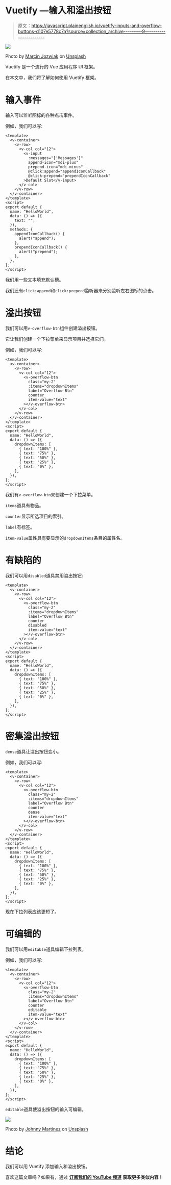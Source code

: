# Vuetify —输入和溢出按钮

> 原文：<https://javascript.plainenglish.io/vuetify-inputs-and-overflow-buttons-d107e5778c7a?source=collection_archive---------9----------------------->

![](img/cf844484def49e618703b35ed9f23cbf.png)

Photo by [Marcin Jozwiak](https://unsplash.com/@marcinjozwiak?utm_source=medium&utm_medium=referral) on [Unsplash](https://unsplash.com?utm_source=medium&utm_medium=referral)

Vuetify 是一个流行的 Vue 应用程序 UI 框架。

在本文中，我们将了解如何使用 Vuetify 框架。

# 输入事件

输入可以监听图标的各种点击事件。

例如，我们可以写:

```
<template>
  <v-container>
    <v-row>
      <v-col col="12">
        <v-input
          :messages="['Messages']"
          append-icon="mdi-plus"
          prepend-icon="mdi-minus"
          @click:append="appendIconCallback"
          @click:prepend="prependIconCallback"
        >Default Slot</v-input>
      </v-col>
    </v-row>
  </v-container>
</template>
<script>
export default {
  name: "HelloWorld",
  data: () => ({
    text: "",
  }),
  methods: {
    appendIconCallback() {
      alert("append");
    },
    prependIconCallback() {
      alert("prepend");
    },
  },
};
</script>
```

我们用一些文本填充默认槽。

我们还有`click:append`和`click:prepend`监听器来分别监听左右图标的点击。

# 溢出按钮

我们可以用`v-overflow-btn`组件创建溢出按钮。

它让我们创建一个下拉菜单来显示项目并选择它们。

例如，我们可以写:

```
<template>
  <v-container>
    <v-row>
      <v-col col="12">
        <v-overflow-btn
          class="my-2"
          :items="dropdownItems"
          label="Overflow Btn"
          counter
          item-value="text"
        ></v-overflow-btn>
      </v-col>
    </v-row>
  </v-container>
</template>
<script>
export default {
  name: "HelloWorld",
  data: () => ({
    dropdownItems: [
      { text: "100%" },
      { text: "75%" },
      { text: "50%" },
      { text: "25%" },
      { text: "0%" },
    ],
  }),
};
</script>
```

我们有`v-overflow-btn`来创建一个下拉菜单。

`items`道具有物品。

`counter`显示所选项目的索引。

`label`有标签。

`item-value`属性具有要显示的`dropdownItems`条目的属性名。

# 有缺陷的

我们可以用`disabled`道具禁用溢出按钮:

```
<template>
  <v-container>
    <v-row>
      <v-col col="12">
        <v-overflow-btn
          class="my-2"
          :items="dropdownItems"
          label="Overflow Btn"
          counter
          disabled
          item-value="text"
        ></v-overflow-btn>
      </v-col>
    </v-row>
  </v-container>
</template>
<script>
export default {
  name: "HelloWorld",
  data: () => ({
    dropdownItems: [
      { text: "100%" },
      { text: "75%" },
      { text: "50%" },
      { text: "25%" },
      { text: "0%" },
    ],
  }),
};
</script>
```

# 密集溢出按钮

`dense`道具让溢出按钮变小。

例如，我们可以写:

```
<template>
  <v-container>
    <v-row>
      <v-col col="12">
        <v-overflow-btn
          class="my-2"
          :items="dropdownItems"
          label="Overflow Btn"
          counter
          dense
          item-value="text"
        ></v-overflow-btn>
      </v-col>
    </v-row>
  </v-container>
</template>
<script>
export default {
  name: "HelloWorld",
  data: () => ({
    dropdownItems: [
      { text: "100%" },
      { text: "75%" },
      { text: "50%" },
      { text: "25%" },
      { text: "0%" },
    ],
  }),
};
</script>
```

现在下拉列表应该更短了。

# 可编辑的

我们可以用`editable`道具编辑下拉列表。

例如，我们可以写:

```
<template>
  <v-container>
    <v-row>
      <v-col col="12">
        <v-overflow-btn
          class="my-2"
          :items="dropdownItems"
          label="Overflow Btn"
          counter
          editable
          item-value="text"
        ></v-overflow-btn>
      </v-col>
    </v-row>
  </v-container>
</template>
<script>
export default {
  name: "HelloWorld",
  data: () => ({
    dropdownItems: [
      { text: "100%" },
      { text: "75%" },
      { text: "50%" },
      { text: "25%" },
      { text: "0%" },
    ],
  }),
};
</script>
```

`editable`道具使溢出按钮的输入可编辑。

![](img/67ad648900878a0f738b92bb37574b61.png)

Photo by [Johnny Martínez](https://unsplash.com/@thisisjohnnym?utm_source=medium&utm_medium=referral) on [Unsplash](https://unsplash.com?utm_source=medium&utm_medium=referral)

# 结论

我们可以用 Vuetify 添加输入和溢出按钮。

喜欢这篇文章吗？如果有，通过 [**订阅我们的 YouTube 频道**](https://www.youtube.com/channel/UCtipWUghju290NWcn8jhyAw?sub_confirmation=true) **获取更多类似内容！**